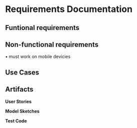 # Requirements Documentation

## Funtional requirements

## Non-functional requirements
  • must work on mobile devicies

## Use Cases

## Artifacts
__User Stories__


__Model Sketches__


__Test Code__
